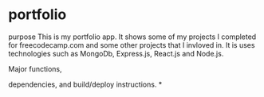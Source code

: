 # portfolio
 purpose
 This is my portfolio app. It shows some of my projects I completed for freecodecamp.com and some other projects that I invloved in.
 It is uses technologies such as MongoDb, Express.js, React.js and Node.js.
 
 Major functions, 
 
 dependencies, and build/deploy instructions. *
